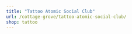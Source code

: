 ```yaml
---
title: "Tattoo Atomic Social Club"
url: /cottage-grove/tattoo-atomic-social-club/
shop: tattoo
---
```

